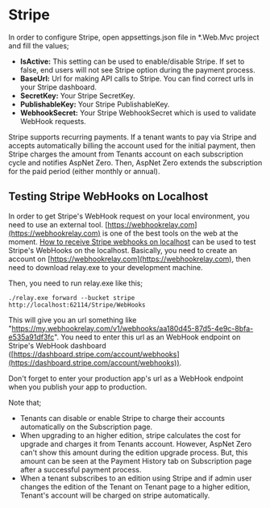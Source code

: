 # Stripe

In order to configure Stripe, open appsettings.json file in *.Web.Mvc project and fill the values;

- **IsActive:** This setting can be used to enable/disable Stripe. If set to false, end users will not see Stripe option during the payment process.
- **BaseUrl:** Url for making API calls to Stripe. You can find correct urls in your Stripe dashboard. 
- **SecretKey:** Your Stripe SecretKey.
- **PublishableKey:** Your Stripe PublishableKey.
- **WebhookSecret:** Your Stripe WebhookSecret which is used to validate WebHook requests.

Stripe supports recurring payments. If a tenant wants to pay via Stripe and accepts automatically billing the  account used for the initial payment, then Stripe charges the amount from Tenants account on each subscription cycle and notifies AspNet Zero. Then, AspNet Zero extends the subscription for the paid period (either monthly or annual).

## Testing Stripe WebHooks on Localhost

In order to get Stripe's WebHook request on your local environment, you need to use an external tool. [https://webhookrelay.com](https://webhookrelay.com) is one of the best tools on the web at the moment. [How to receive Stripe webhooks on localhost](https://webhookrelay.com/blog/2017/12/26/receiving-stripe-webhooks-localhost/) can be used to test Stripe's WebHooks on the localhost. Basically, you need to create an account on [https://webhookrelay.com](https://webhookrelay.com), then need to download relay.exe to your development machine. 

Then, you need to run relay.exe like this;

```./relay.exe forward --bucket stripe http://localhost:62114/Stripe/WebHooks```

This will give you an url something like "https://my.webhookrelay.com/v1/webhooks/aa180d45-87d5-4e9c-8bfa-e535a91df3fc". You need to enter this url as an WebHook endpoint on Stripe's WebHook dashboard ([https://dashboard.stripe.com/account/webhooks](https://dashboard.stripe.com/account/webhooks)).

Don't forget to enter your production app's url as a WebHook endpoint when you publish your app to production.

Note that;

- Tenants can disable or enable Stripe to charge their accounts automatically on the Subscription page. 
- When upgrading to an higher edition, stripe calculates the cost for upgrade and charges it from Tenants account. However, AspNet Zero can't show this amount during the edition upgrade process. But, this amount can be seen at the Payment History tab on Subscription page after a successful payment process.
- When a tenant subscribes to an edition using Stripe and if admin user changes the edition of the Tenant on Tenant page to a higher edition, Tenant's account will be charged on stripe automatically.